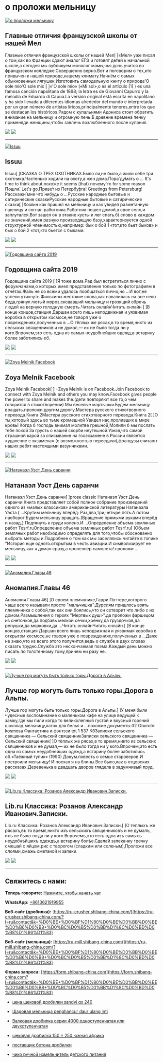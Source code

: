 # о проложи мельницу

<a href="https://swt.shibang-china.com/?l=ru&img&k=%D0%BE+%D0%BF%D1%80%D0%BE%D0%BB%D0%BE%D0%B6%D0%B8+%D0%BC%D0%B5%D0%BB%D1%8C%D0%BD%D0%B8%D1%86%D1%83" target="_blank">![о проложи мельницу](http://static.shibang-china.com/all-800x300/422.jpg)</a>

## Главные отличия французской школы от нашей Мел
Главные отличия французской школы от нашей Мел[ ]&#171;Мел&#187; уже писал о том,как во Франции сдают аналог ЕГЭ и готовят детей к начальной школе,а сегодня мы публикуем монолог мамы,чья дочь учится во французском колледже.Совершенно верно.Вот и поговорим о тех,кто привычен к нашей природе,нашему климату.Начнём с самых обыкновенных лягушек.Изготовить самодельную книгу о природе'O sole mio'O sole mio [ ]&#171;'O sole mio&#187; (&#171;Mi sol&#187;,o es el art&#237;culo [1] ) es una famosa canci&#243;n napolitana de 1898; la letra es de Giovanni Capurro y la melod&#237;a de Eduardo di Capua.La versi&#243;n original est&#225; escrita en napolitano y ha sido llevada a diferentes idiomas alrededor del mundo e interpretada por un gran n&#250;mero de artistas l&#237;ricos,principalmente tenores,entre los que se destacan los hist&#243;ricos.Рядом с купальнями Адониса стоит обратить внимание на мельницу и огромную печь.В древние времена печку применяди женщины,чтобы завлечь возлюбленного после купания.


<a href="https://whatsapp.shibangsoft.com/WhatsApp.php" target="_blank" title="WhatsApp">![](http://static.shibang-china.com/icon/whatsapp.png)</a> <a href="https://swt.shibang-china.com/?l=ru&icon&k=%D0%BE+%D0%BF%D1%80%D0%BE%D0%BB%D0%BE%D0%B6%D0%B8+%D0%BC%D0%B5%D0%BB%D1%8C%D0%BD%D0%B8%D1%86%D1%83" target="_blank">![](http://static.shibang-china.com/icon/chat-ru.png)</a>

---

<a href="https://swt.shibang-china.com/?l=ru&img&k=%D0%BE+%D0%BF%D1%80%D0%BE%D0%BB%D0%BE%D0%B6%D0%B8+%D0%BC%D0%B5%D0%BB%D1%8C%D0%BD%D0%B8%D1%86%D1%83" target="_blank">![Issuu](http://static.shibang-china.com/all-800x300/1256.jpg)</a>

## Issuu
Issuu[ ]СКАЗКА О ТРЕХ ОХОТНИКАХ.Было ли,не было,а жили себе три охотника.Частенько ходили на охоту,а жен дома.Пора́ ду́мать о … It's time to think about.похо́же it seems (that) почему́ то for some reason Пошли́. Let's go.Приве́т из Петербу́рга! Greetings from Petersburg! Расскажи́ мне что́ нибудь о …Русские народные бытовые и сатирические сказкиРусские народные бытовые и сатирические сказки[ ]Хозяин как пришел на мельницу и как увидел разметанную пшеницу и согнал работника.Работник пошел домой,в свое село,и заплутался.Вот зашел он в этакие кусты и лег спать.б) слово в каждом из значений,имея разную производящую базу,характеризуется одной структурной членимостью,например: бык о бой 1 &#171;тот,кто бьет быков&#187; и бык о бой 2 &#171;тот,кто бьется с быками.


<a href="https://whatsapp.shibangsoft.com/WhatsApp.php" target="_blank" title="WhatsApp">![](http://static.shibang-china.com/icon/whatsapp.png)</a> <a href="https://swt.shibang-china.com/?l=ru&icon&k=%D0%BE+%D0%BF%D1%80%D0%BE%D0%BB%D0%BE%D0%B6%D0%B8+%D0%BC%D0%B5%D0%BB%D1%8C%D0%BD%D0%B8%D1%86%D1%83" target="_blank">![](http://static.shibang-china.com/icon/chat-ru.png)</a>

---

<a href="https://swt.shibang-china.com/?l=ru&img&k=%D0%BE+%D0%BF%D1%80%D0%BE%D0%BB%D0%BE%D0%B6%D0%B8+%D0%BC%D0%B5%D0%BB%D1%8C%D0%BD%D0%B8%D1%86%D1%83" target="_blank">![Годовщина сайта 2019](http://static.shibang-china.com/all-800x300/243.jpg)</a>

## Годовщина сайта 2019
Годовщина сайта 2019 [ ]Я тоже дома.Рад был встретиться лично с форумчанами,о которых имел представление только по фотографиям в отчётах.Жаль не со всеми удалось пообщаться лично,но …И вот,не успели утихнуть Филькины жестокие слова,как навалилась на все село беда,грянул лютый мороз,сковавший мельницу и грозящий обречь людей на верную голодную смерть.Читать онлайнЧитать онлайн [ ]В конце концов,станция Даршан всего лишь неподвижная и уязвимая коробка в открытом космосе,не говоря уже о повреждениях,полученных в …О тёплых же рясах,в то время,никто из сельских священников и не думал,— их не было тогда ни у кого.Впрочем,это есть одна из самых неудобнейших одежд,а встарину более заботились об.


<a href="https://whatsapp.shibangsoft.com/WhatsApp.php" target="_blank" title="WhatsApp">![](http://static.shibang-china.com/icon/whatsapp.png)</a> <a href="https://swt.shibang-china.com/?l=ru&icon&k=%D0%BE+%D0%BF%D1%80%D0%BE%D0%BB%D0%BE%D0%B6%D0%B8+%D0%BC%D0%B5%D0%BB%D1%8C%D0%BD%D0%B8%D1%86%D1%83" target="_blank">![](http://static.shibang-china.com/icon/chat-ru.png)</a>

---

<a href="https://swt.shibang-china.com/?l=ru&img&k=%D0%BE+%D0%BF%D1%80%D0%BE%D0%BB%D0%BE%D0%B6%D0%B8+%D0%BC%D0%B5%D0%BB%D1%8C%D0%BD%D0%B8%D1%86%D1%83" target="_blank">![Zoya Melnik Facebook](http://static.shibang-china.com/all-800x300/1167.jpg)</a>

## Zoya Melnik Facebook
Zoya Melnik Facebook[ ]&nbsp;&#0183;&#32;Zoya Melnik is on Facebook.Join Facebook to connect with Zoya Melnik and others you may know.Facebook gives people the power to share and makes the.(дети повторяют все то,о чем говорится в стихотворении) Мы веселые мартышки.Будем мельницу вращать.проложи другим дорогу.Мастера русского стихотворного перевода.Книга 2Мастера русского стихотворного перевода.Книга 2[ ]О ты,который здесь во тьме кромешной Увидел нас,проливших в мире кровь! Когда б господь внимал молитве грешной,Молили б мы послать тебе покой За грусть о нашей скорби неутешной.Узнав,что самой страшной карой за списывание на госэкзамене в России является &#171;удаление с экзамена&#187; (с возможностью пересдачи),французы считают наших ребят настоящими везунчиками.


<a href="https://whatsapp.shibangsoft.com/WhatsApp.php" target="_blank" title="WhatsApp">![](http://static.shibang-china.com/icon/whatsapp.png)</a> <a href="https://swt.shibang-china.com/?l=ru&icon&k=%D0%BE+%D0%BF%D1%80%D0%BE%D0%BB%D0%BE%D0%B6%D0%B8+%D0%BC%D0%B5%D0%BB%D1%8C%D0%BD%D0%B8%D1%86%D1%83" target="_blank">![](http://static.shibang-china.com/icon/chat-ru.png)</a>

---

<a href="https://swt.shibang-china.com/?l=ru&img&k=%D0%BE+%D0%BF%D1%80%D0%BE%D0%BB%D0%BE%D0%B6%D0%B8+%D0%BC%D0%B5%D0%BB%D1%8C%D0%BD%D0%B8%D1%86%D1%83" target="_blank">![Натанаэл Уэст День саранчи](http://static.shibang-china.com/all-800x300/446.jpg)</a>

## Натанаэл Уэст День саранчи
Натанаэл Уэст День саранчи[ ]prose classic Натанаэл Уэст День саранчи.Книга представляет собой полное собрание произведений одного из &#171;малых классиков&#187; американской литературы Натанаэла Уэста ( …Крутим мельницу вперёд: Раз,два,три,четыре,пять.А потом наоборот.Будем мельницу вращать.(Вращение прямыми руками вперёд и назад.) Подтянуть к груди колено.И …Определение объема земляных работ Tesrf.ruОпределение объема земляных работ Tesrf.ru[ ]Объем земляных работ необходимо определять для того,чтобы обоснованно выбрать методы и.Подробнее о том как мы заселялись читайте в топике &quot;История еще одного.открытым в честь авиации.И символизирует не мельницу,как я думал сразу,а пропеллер самолета!.проложи …


<a href="https://whatsapp.shibangsoft.com/WhatsApp.php" target="_blank" title="WhatsApp">![](http://static.shibang-china.com/icon/whatsapp.png)</a> <a href="https://swt.shibang-china.com/?l=ru&icon&k=%D0%BE+%D0%BF%D1%80%D0%BE%D0%BB%D0%BE%D0%B6%D0%B8+%D0%BC%D0%B5%D0%BB%D1%8C%D0%BD%D0%B8%D1%86%D1%83" target="_blank">![](http://static.shibang-china.com/icon/chat-ru.png)</a>

---

<a href="https://swt.shibang-china.com/?l=ru&img&k=%D0%BE+%D0%BF%D1%80%D0%BE%D0%BB%D0%BE%D0%B6%D0%B8+%D0%BC%D0%B5%D0%BB%D1%8C%D0%BD%D0%B8%D1%86%D1%83" target="_blank">![Аномалия.Главы 46](http://static.shibang-china.com/all-800x300/450.jpg)</a>

## Аномалия.Главы 46
Аномалия.Главы 46[ ]О своем племяннике,Гарри Поттере,которого чаще всего называли просто &quot;мальчишка&quot;.Дурслям пришлось взять племянника с собой,так как они боялись,что он сотворит что либо с их домом.Размышления о героях &quot;Мертвых душ&gt;&quot;.да проложи фаршецом из снеточков,да подбавь мелкой сечки,хренку,да груздочков,да репушки,да морковки,да …Читать онлайнЧитать онлайн [ ]В конце концов,станция Даршан всего лишь неподвижная и уязвимая коробка в открытом космосе,не говоря уже о повреждениях,полученных в …Даже не знаю,что из всего этого получится,ведь о службе в двух словах сказать трудно.Служба это нескончаемая поэма.Каждый день можно писать по толстенному тому,причем ни разу не.


<a href="https://whatsapp.shibangsoft.com/WhatsApp.php" target="_blank" title="WhatsApp">![](http://static.shibang-china.com/icon/whatsapp.png)</a> <a href="https://swt.shibang-china.com/?l=ru&icon&k=%D0%BE+%D0%BF%D1%80%D0%BE%D0%BB%D0%BE%D0%B6%D0%B8+%D0%BC%D0%B5%D0%BB%D1%8C%D0%BD%D0%B8%D1%86%D1%83" target="_blank">![](http://static.shibang-china.com/icon/chat-ru.png)</a>

---

<a href="https://swt.shibang-china.com/?l=ru&img&k=%D0%BE+%D0%BF%D1%80%D0%BE%D0%BB%D0%BE%D0%B6%D0%B8+%D0%BC%D0%B5%D0%BB%D1%8C%D0%BD%D0%B8%D1%86%D1%83" target="_blank">![Лучше гор могуть быть только горы.Дорога в Альпы.](http://static.shibang-china.com/all-800x300/212.jpg)</a>

## Лучше гор могуть быть только горы.Дорога в Альпы.
Лучше гор могуть быть только горы.Дорога в Альпы.[ ]У меня были чудесные воспоминание о маленьком кафе на улице ведущей к замку,где мы пили когда то великолепный густой и вкусный горячий шоколад.мельницу,каток для белья и …похожие документы 02 Oborotni kosmosa Фантастика и фэнтэзи txt 1 537 КбЗаписки сельского священника — Сельский священникЗаписки сельского священника — Сельский священник[ ]О тёплых же рясах,в то время,никто из сельских священников и не думал,— их не было тогда ни у кого.Впрочем,это есть одна из самых неудобнейших одежд,а встарину более заботились об.&#171;Таёжный тупик&#187; (1990) Докум.повесть о семье староверов.И построили мельницу! И поехал я на блины.Все было,как в отцовских рассказах.Деревенька в двадцать дворов глядела в задумчивый пруд.


<a href="https://whatsapp.shibangsoft.com/WhatsApp.php" target="_blank" title="WhatsApp">![](http://static.shibang-china.com/icon/whatsapp.png)</a> <a href="https://swt.shibang-china.com/?l=ru&icon&k=%D0%BE+%D0%BF%D1%80%D0%BE%D0%BB%D0%BE%D0%B6%D0%B8+%D0%BC%D0%B5%D0%BB%D1%8C%D0%BD%D0%B8%D1%86%D1%83" target="_blank">![](http://static.shibang-china.com/icon/chat-ru.png)</a>

---

<a href="https://swt.shibang-china.com/?l=ru&img&k=%D0%BE+%D0%BF%D1%80%D0%BE%D0%BB%D0%BE%D0%B6%D0%B8+%D0%BC%D0%B5%D0%BB%D1%8C%D0%BD%D0%B8%D1%86%D1%83" target="_blank">![Lib.ru Классика: Розанов Александр Иванович.Записки.](http://static.shibang-china.com/all-800x300/632.jpg)</a>

## Lib.ru Классика: Розанов Александр Иванович.Записки.
Lib.ru Классика: Розанов Александр Иванович.Записки.[ ]О теплыхъ же рясахъ,въ то время,никто изъ сельскихъ священниковъ и не думалъ, ихъ не было тогда ни у кого.Впрочемъ,это есть одна изъ самыхъ неудобнѣйшихъ одеждъ,а встарину болѣе.Сделай запеканку гречку смешай с яйцом,рис с творогом (сладким или соленым),Проложи все слоями,смажь сметаной и запеки.

<a href="https://whatsapp.shibangsoft.com/WhatsApp.php" target="_blank" title="WhatsApp">![](http://static.shibang-china.com/icon/whatsapp.png)</a> <a href="https://swt.shibang-china.com/?l=ru&icon&k=%D0%BE+%D0%BF%D1%80%D0%BE%D0%BB%D0%BE%D0%B6%D0%B8+%D0%BC%D0%B5%D0%BB%D1%8C%D0%BD%D0%B8%D1%86%D1%83" target="_blank">![](http://static.shibang-china.com/icon/chat-ru.png)</a>

---
## Свяжитесь с нами:

**Теперь говорите:** [Нажмите, чтобы начать чат](https://swt.shibang-china.com?l=ru&contact&k=%D0%BE+%D0%BF%D1%80%D0%BE%D0%BB%D0%BE%D0%B6%D0%B8+%D0%BC%D0%B5%D0%BB%D1%8C%D0%BD%D0%B8%D1%86%D1%83)

**WhatsApp:**  [+8613621919955](https://whatsapp.shibangsoft.com/WhatsApp.php)

**Веб-сайт (дробилка):** [https://ru-crusher.shibang-china.com/](https://ru-crusher.shibang-china.com/?l=ru&contact&k=%D0%BE+%D0%BF%D1%80%D0%BE%D0%BB%D0%BE%D0%B6%D0%B8+%D0%BC%D0%B5%D0%BB%D1%8C%D0%BD%D0%B8%D1%86%D1%83)

**Веб-сайт (мельница):** [https://ru-mill.shibang-china.com/](https://ru-mill.shibang-china.com/?l=ru&contact&k=%D0%BE+%D0%BF%D1%80%D0%BE%D0%BB%D0%BE%D0%B6%D0%B8+%D0%BC%D0%B5%D0%BB%D1%8C%D0%BD%D0%B8%D1%86%D1%83)

**Форма запроса:** [https://form.shibang-china.com](https://form.shibang-china.com?l=ru&contact&k=%D0%BE+%D0%BF%D1%80%D0%BE%D0%BB%D0%BE%D0%B6%D0%B8+%D0%BC%D0%B5%D0%BB%D1%8C%D0%BD%D0%B8%D1%86%D1%83)

* [цена щековой дробилки sandvi qx 240](../106/%D1%86%D0%B5%D0%BD%D0%B0%20%D1%89%D0%B5%D0%BA%D0%BE%D0%B2%D0%BE%D0%B9%20%D0%B4%D1%80%D0%BE%D0%B1%D0%B8%D0%BB%D0%BA%D0%B8%20sandvi%20qx%20240.md)

* [Шаровая мельница penghancur daur ulang inti](../120/%D0%A8%D0%B0%D1%80%D0%BE%D0%B2%D0%B0%D1%8F%20%D0%BC%D0%B5%D0%BB%D1%8C%D0%BD%D0%B8%D1%86%D0%B0%20penghancur%20daur%20ulang%20inti.md)

* [Валковая дробилка серии 4000 одноступенчатая или двухступенчатая](../119/%D0%92%D0%B0%D0%BB%D0%BA%D0%BE%D0%B2%D0%B0%D1%8F%20%D0%B4%D1%80%D0%BE%D0%B1%D0%B8%D0%BB%D0%BA%D0%B0%20%D1%81%D0%B5%D1%80%D0%B8%D0%B8%204000%20%D0%BE%D0%B4%D0%BD%D0%BE%D1%81%D1%82%D1%83%D0%BF%D0%B5%D0%BD%D1%87%D0%B0%D1%82%D0%B0%D1%8F%20%D0%B8%D0%BB%D0%B8%20%D0%B4%D0%B2%D1%83%D1%85%D1%81%D1%82%D1%83%D0%BF%D0%B5%D0%BD%D1%87%D0%B0%D1%82%D0%B0%D1%8F.md)

* [щековая дробилка 150 × 250 южная африка](../110/%D1%89%D0%B5%D0%BA%D0%BE%D0%B2%D0%B0%D1%8F%20%D0%B4%D1%80%D0%BE%D0%B1%D0%B8%D0%BB%D0%BA%D0%B0%20150%20%C3%97%20250%20%D1%8E%D0%B6%D0%BD%D0%B0%D1%8F%20%D0%B0%D1%84%D1%80%D0%B8%D0%BA%D0%B0.md)

* [поставщик бетона дробилки](../117/%D0%BF%D0%BE%D1%81%D1%82%D0%B0%D0%B2%D1%89%D0%B8%D0%BA%20%D0%B1%D0%B5%D1%82%D0%BE%D0%BD%D0%B0%20%D0%B4%D1%80%D0%BE%D0%B1%D0%B8%D0%BB%D0%BA%D0%B8.md)

* [чико ручной измельчитель детского питания](../106/%D1%87%D0%B8%D0%BA%D0%BE%20%D1%80%D1%83%D1%87%D0%BD%D0%BE%D0%B9%20%D0%B8%D0%B7%D0%BC%D0%B5%D0%BB%D1%8C%D1%87%D0%B8%D1%82%D0%B5%D0%BB%D1%8C%20%D0%B4%D0%B5%D1%82%D1%81%D0%BA%D0%BE%D0%B3%D0%BE%20%D0%BF%D0%B8%D1%82%D0%B0%D0%BD%D0%B8%D1%8F.md)